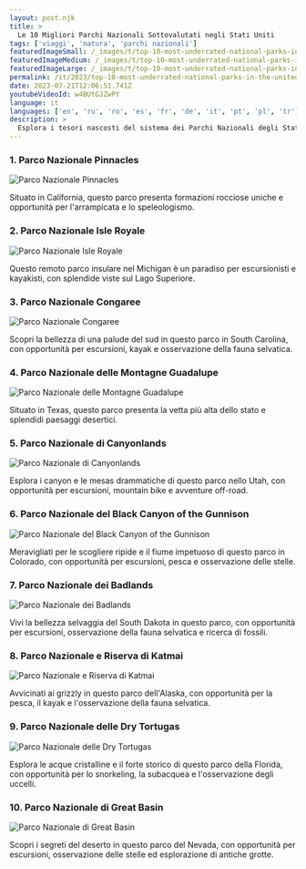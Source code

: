 ```yaml
---
layout: post.njk
title: >
  Le 10 Migliori Parchi Nazionali Sottovalutati negli Stati Uniti
tags: ['viaggi', 'natura', 'parchi nazionali']
featuredImageSmall: /_images/t/top-10-most-underrated-national-parks-in-the-united-states-cover-it-small.webp
featuredImageMedium: /_images/t/top-10-most-underrated-national-parks-in-the-united-states-cover-it-medium.webp
featuredImageLarge: /_images/t/top-10-most-underrated-national-parks-in-the-united-states-cover-it-large.webp
permalink: /it/2023/top-10-most-underrated-national-parks-in-the-united-states.html
date: 2023-07-21T12:06:51.741Z
youtubeVideoId: w4BUtGJZwPY
language: it
languages: ['en', 'ru', 'ro', 'es', 'fr', 'de', 'it', 'pt', 'pl', 'tr']
description: >
  Esplora i tesori nascosti del sistema dei Parchi Nazionali degli Stati Uniti spesso trascurati dai viaggiatori.
---
```


### 1. Parco Nazionale Pinnacles

![Parco Nazionale Pinnacles](/_images/6/60d9a589114d181c8ed389fc23edec41-medium.webp)

Situato in California, questo parco presenta formazioni rocciose uniche e opportunità per l'arrampicata e lo speleologismo.

### 2. Parco Nazionale Isle Royale

![Parco Nazionale Isle Royale](/_images/2/245553a496b944126d691784d3fdea36-medium.webp)

Questo remoto parco insulare nel Michigan è un paradiso per escursionisti e kayakisti, con splendide viste sul Lago Superiore.

### 3. Parco Nazionale Congaree

![Parco Nazionale Congaree](/_images/6/65658f399a721a2adff013621509cbfe-medium.webp)

Scopri la bellezza di una palude del sud in questo parco in South Carolina, con opportunità per escursioni, kayak e osservazione della fauna selvatica.

### 4. Parco Nazionale delle Montagne Guadalupe

![Parco Nazionale delle Montagne Guadalupe](/_images/5/5fc61fdd3d0ccbfa190f04ecfe842100-medium.webp)

Situato in Texas, questo parco presenta la vetta più alta dello stato e splendidi paesaggi desertici.

### 5. Parco Nazionale di Canyonlands

![Parco Nazionale di Canyonlands](/_images/5/5c0a109f536e33fb0e577c669ed2e12f-medium.webp)

Esplora i canyon e le mesas drammatiche di questo parco nello Utah, con opportunità per escursioni, mountain bike e avventure off-road.

### 6. Parco Nazionale del Black Canyon of the Gunnison

![Parco Nazionale del Black Canyon of the Gunnison](/_images/7/74228739d328eff87d00784dcd15e95c-medium.webp)

Meravigliati per le scogliere ripide e il fiume impetuoso di questo parco in Colorado, con opportunità per escursioni, pesca e osservazione delle stelle.

### 7. Parco Nazionale dei Badlands

![Parco Nazionale dei Badlands](/_images/d/db3b519f1b892bc68b6434481f64fbbe-medium.webp)

Vivi la bellezza selvaggia del South Dakota in questo parco, con opportunità per escursioni, osservazione della fauna selvatica e ricerca di fossili.

### 8. Parco Nazionale e Riserva di Katmai

![Parco Nazionale e Riserva di Katmai](/_images/b/b8783ef838b1eb2ba7deac0fa760304f-medium.webp)

Avvicinati ai grizzly in questo parco dell'Alaska, con opportunità per la pesca, il kayak e l'osservazione della fauna selvatica.

### 9. Parco Nazionale delle Dry Tortugas

![Parco Nazionale delle Dry Tortugas](/_images/b/bc33dcbc7bbda2a161c2330a2d5df03a-medium.webp)

Esplora le acque cristalline e il forte storico di questo parco della Florida, con opportunità per lo snorkeling, la subacquea e l'osservazione degli uccelli.

### 10. Parco Nazionale di Great Basin

![Parco Nazionale di Great Basin](/_images/4/44b5656bc03f36235a51fbb3619a497e-medium.webp)

Scopri i segreti del deserto in questo parco del Nevada, con opportunità per escursioni, osservazione delle stelle ed esplorazione di antiche grotte.

